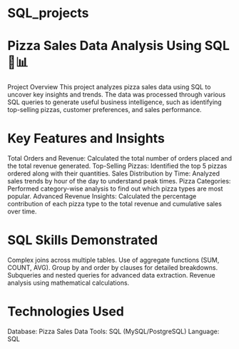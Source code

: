 # SQL_projects
# Pizza Sales Data Analysis Using SQL 🍕📊
Project Overview
This project analyzes pizza sales data using SQL to uncover key insights and trends. The data was processed through various SQL queries to generate useful business intelligence, such as identifying top-selling pizzas, customer preferences, and sales performance.

# Key Features and Insights
Total Orders and Revenue: Calculated the total number of orders placed and the total revenue generated.
Top-Selling Pizzas: Identified the top 5 pizzas ordered along with their quantities.
Sales Distribution by Time: Analyzed sales trends by hour of the day to understand peak times.
Pizza Categories: Performed category-wise analysis to find out which pizza types are most popular.
Advanced Revenue Insights: Calculated the percentage contribution of each pizza type to the total revenue and cumulative sales over time.
# SQL Skills Demonstrated
Complex joins across multiple tables.
Use of aggregate functions (SUM, COUNT, AVG).
Group by and order by clauses for detailed breakdowns.
Subqueries and nested queries for advanced data extraction.
Revenue analysis using mathematical calculations.
# Technologies Used
Database: Pizza Sales Data
Tools: SQL (MySQL/PostgreSQL)
Language: SQL
